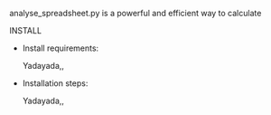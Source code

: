 
analyse_spreadsheet.py is a powerful and efficient way to calculate 


INSTALL

* Install requirements:

   Yadayada,,
   
* Installation steps: 

    Yadayada,,
 
